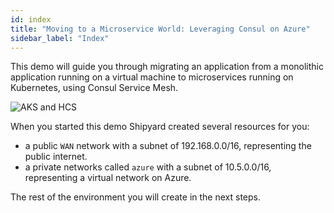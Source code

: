 ```yaml
---
id: index
title: "Moving to a Microservice World: Leveraging Consul on Azure"
sidebar_label: "Index"
---
```

This demo will guide you through migrating an application from a monolithic application running on a virtual machine to microservices running on Kubernetes, using Consul Service Mesh.

![AKS and HCS](https://github.com/eveld/hashidays/blob/master/docs/assets/logos.png?raw=true)

When you started this demo Shipyard created several resources for you:
- a public `WAN` network with a subnet of 192.168.0.0/16, representing the public internet.
- a private networks called `azure` with a subnet of 10.5.0.0/16, representing a virtual network on Azure.

The rest of the environment you will create in the next steps.